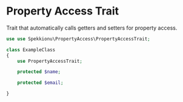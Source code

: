 # Property Access Trait

Trait that automatically calls getters and setters for property access.


```php
use use Spekkionu\PropertyAccess\PropertyAccessTrait;

class ExampleClass
{
    use PropertyAccessTrait;

    protected $name;

    protected $email;

}
```